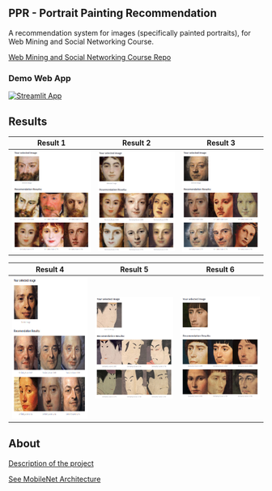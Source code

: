 
## PPR - Portrait Painting Recommendation

A recommendation system for images (specifically painted portraits), for Web Mining and Social Networking Course.

[Web Mining and Social Networking Course Repo](https://github.com/mehrdad-dev/webmining-course-fall2021)


### Demo Web App
[![Streamlit App](https://static.streamlit.io/badges/streamlit_badge_black_white.svg)](https://share.streamlit.io/mehrdad-dev/anxiety-predict/main/app.py)
</div>


## Results

Result 1             |  Result 2   |  Result 3
:-------------------------:|:-------------------------:|:-------------------------:
![mehrdad mohammadian](https://github.com/mehrdad-dev/Portrait-Painting-Recommendation/blob/main/assets/2022-01-02_00-55.png)  |  ![mehrdad mohammadian](https://github.com/mehrdad-dev/Portrait-Painting-Recommendation/blob/main/assets/2022-01-02_00-58.png) | ![mehrdad mohammdian](https://github.com/mehrdad-dev/Portrait-Painting-Recommendation/blob/main/assets/2022-01-02_00-58_1.png)


Result 4             |  Result 5   |  Result 6
:-------------------------:|:-------------------------:|:-------------------------:
<img src="https://github.com/mehrdad-dev/Portrait-Painting-Recommendation/blob/main/assets/2022-01-02_01-00.png" width="450" height="280"> |  ![mehrdad mohammadian](https://github.com/mehrdad-dev/Portrait-Painting-Recommendation/blob/main/assets/2022-01-02_10-15.png) | ![mehrdad mohammdian](https://github.com/mehrdad-dev/Portrait-Painting-Recommendation/blob/main/assets/2022-01-02_10-16.png)


## About
[Description of the project](assets/project1.pdf)

[See MobileNet Architecture](assets/model.png)
